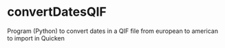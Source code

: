 # convertDatesQIF
Program (Python) to convert dates in a QIF file from european to american to import in Quicken
